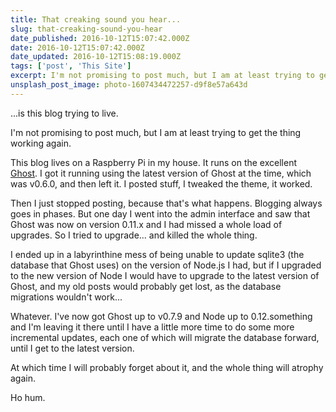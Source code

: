 ```yaml
---
title: That creaking sound you hear...
slug: that-creaking-sound-you-hear
date_published: 2016-10-12T15:07:42.000Z
date: 2016-10-12T15:07:42.000Z
date_updated: 2016-10-12T15:08:19.000Z
tags: ['post', 'This Site']
excerpt: I'm not promising to post much, but I am at least trying to get the thing working again.
unsplash_post_image: photo-1607434472257-d9f8e57a643d
---
```


...is this blog trying to live.

I'm not promising to post much, but I am at least trying to get the thing working again.

This blog lives on a Raspberry Pi in my house. It runs on the excellent [Ghost](http://ghost.org). I got it running using the latest version of Ghost at the time, which was v0.6.0, and then left it. I posted stuff, I tweaked the theme, it worked.

Then I just stopped posting, because that's what happens. Blogging always goes in phases. But one day I went into the admin interface and saw that Ghost was now on version 0.11.x and I had missed a whole load of upgrades. So I tried to upgrade... and killed the whole thing.

I ended up in a labyrinthine mess of being unable to update sqlite3 (the database that Ghost uses) on the version of Node.js I had, but if I upgraded to the new version of Node I would have to upgrade to the latest version of Ghost, and my old posts would probably get lost, as the database migrations wouldn't work...

Whatever. I've now got Ghost up to v0.7.9 and Node up to 0.12.something and I'm leaving it there until I have a little more time to do some more incremental updates, each one of which will migrate the database forward, until I get to the latest version.

At which time I will probably forget about it, and the whole thing will atrophy again.

Ho hum.
